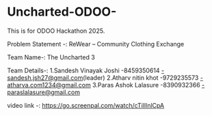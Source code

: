# Uncharted-ODOO-
This is for ODOO Hackathon 2025.

Problem Statement -: ReWear – Community Clothing Exchange 

Team Name-: The Uncharted 3

Team Details-:
1.Sandesh Vinayak Joshi    -8459350614     -sandesh.jsh27@gmail.com(leader)
2.Atharv nitin khot        -9729235573     -atharva.com1234@gmail.com 
3.Paras Ashok Lalasure     -8390932366     -paraslalasure@gmail.com   

video link -: https://go.screenpal.com/watch/cTilIlnlCpA 